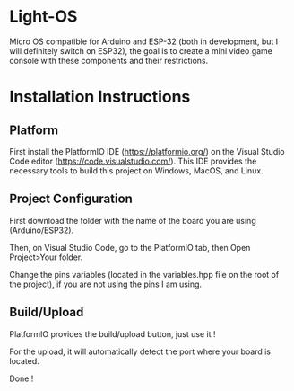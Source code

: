 # Light-OS
Micro OS compatible for Arduino and ESP-32 (both in development, but I will definitely switch on ESP32), the goal is to create a mini video game console with these components and their restrictions.

# Installation Instructions

## Platform

First install the PlatformIO IDE (https://platformio.org/) on the Visual Studio Code editor (https://code.visualstudio.com/). This IDE provides the necessary tools to build this project on Windows, MacOS, and Linux.

## Project Configuration

First download the folder with the name of the board you are using (Arduino/ESP32).

Then, on Visual Studio Code, go to the PlatformIO tab, then Open Project>Your folder.

Change the pins variables (located in the variables.hpp file on the root of the project), if you are not using the pins I am using.

## Build/Upload

PlatformIO provides the build/upload button, just use it !

For the upload, it will automatically detect the port where your board is located.

Done !
